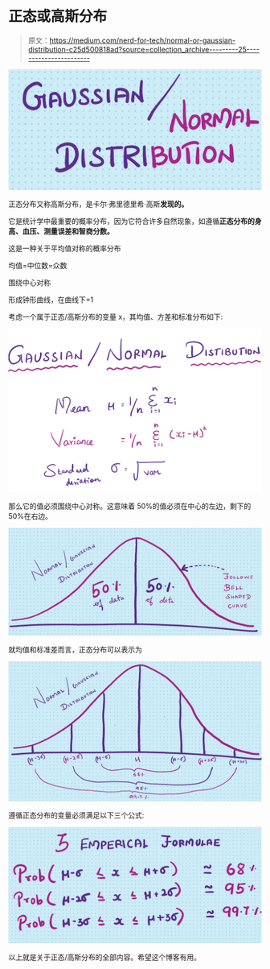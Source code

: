 # 正态或高斯分布

> 原文：<https://medium.com/nerd-for-tech/normal-or-gaussian-distribution-c25d500818ad?source=collection_archive---------25----------------------->

![](img/2ee74d7c35ed58f91169128d4ae1c7da.png)

正态分布又称高斯分布，是卡尔·弗里德里希·高斯**发现的。**

它是统计学中最重要的概率分布，因为它符合许多自然现象，如遵循**正态分布的身高、血压、测量误差和智商分数。**

这是一种关于平均值对称的概率分布

均值=中位数=众数

围绕中心对称

形成钟形曲线，在曲线下=1

考虑一个属于正态/高斯分布的变量 x，其均值、方差和标准分布如下:

![](img/d119283cfabbf225d8948504ff0f8c9b.png)

那么它的值必须围绕中心对称。这意味着 50%的值必须在中心的左边，剩下的 50%在右边。

![](img/c448560c3619a05187d6f6a6be5d8370.png)

就均值和标准差而言，正态分布可以表示为

![](img/bc7cf27a7bfacbb9dc6fca4556a4dc86.png)

遵循正态分布的变量必须满足以下三个公式:

![](img/bde4ca72b1ad1616048bba9307181b1a.png)

以上就是关于正态/高斯分布的全部内容。希望这个博客有用。